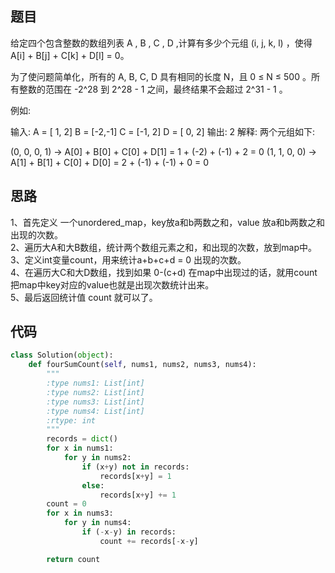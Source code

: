 题目
----
给定四个包含整数的数组列表 A , B , C , D ,计算有多少个元组 (i, j, k, l) ，使得 A[i] + B[j] + C[k] + D[l] = 0。

为了使问题简单化，所有的 A, B, C, D 具有相同的长度 N，且 0 ≤ N ≤ 500 。所有整数的范围在 -2^28 到 2^28 - 1 之间，最终结果不会超过 2^31 - 1 。

例如:

输入: A = [ 1, 2] B = [-2,-1] C = [-1, 2] D = [ 0, 2] 输出: 2 解释: 两个元组如下:

(0, 0, 0, 1) -> A[0] + B[0] + C[0] + D[1] = 1 + (-2) + (-1) + 2 = 0
(1, 1, 0, 0) -> A[1] + B[1] + C[0] + D[0] = 2 + (-1) + (-1) + 0 = 0

思路
----
1、首先定义 一个unordered_map，key放a和b两数之和，value 放a和b两数之和出现的次数。<br>
2、遍历大A和大B数组，统计两个数组元素之和，和出现的次数，放到map中。<br>
3、定义int变量count，用来统计a+b+c+d = 0 出现的次数。<br>
4、在遍历大C和大D数组，找到如果 0-(c+d) 在map中出现过的话，就用count把map中key对应的value也就是出现次数统计出来。<br>
5、最后返回统计值 count 就可以了。<br>

代码
----
```python
class Solution(object):
    def fourSumCount(self, nums1, nums2, nums3, nums4):
        """
        :type nums1: List[int]
        :type nums2: List[int]
        :type nums3: List[int]
        :type nums4: List[int]
        :rtype: int
        """
        records = dict()
        for x in nums1:
            for y in nums2:
                if (x+y) not in records:
                    records[x+y] = 1
                else:
                    records[x+y] += 1
        count = 0
        for x in nums3:
            for y in nums4:
                if (-x-y) in records:
                    count += records[-x-y]

        return count 
```
